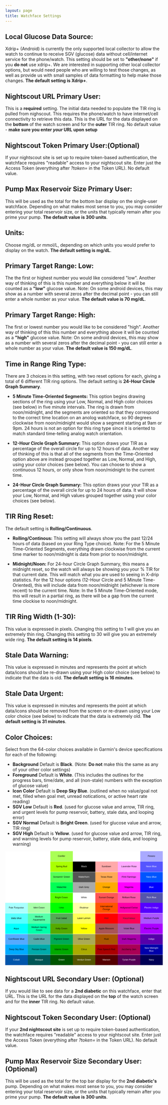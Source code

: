 ```yaml
---
layout: page
title: Watchface Settings
---
```


## Local Glucose Data Source:
Xdrip+ (Android) is currently the only supported local collector to allow the watch to continue to receive SGV (glucose) data without cell/internet service for the phone/watch.  This setting should be set to **"other/none"** if you **do not** use xdrip+.  We are interested in supporting other local collector options, but would need people who are willing to test those changes, as well as provide us with small samples of data formatting to help make those changes.  **The default setting is Xdrip+**.  

## Nightscout URL Primary User:
This is a **required** setting.  The initial data needed to populate the TIR ring is pulled from nighscout.  This requires the phone/watch to have internet/cell connectivity to retrieve this data. This is the URL for the data displayed on the **bottom** of the watch screen and for the **outer** TIR ring. No default value - **make sure you enter _your_ URL upon setup**

## Nightscout Token Primary User:(Optional) 
If your nightscout site is set up to require token-based authentication, the watchface requires "readable" access to your nightscout site.  Enter just the Access Token (everything after _?token=_ in the Token URL).  No default value. 

## Pump Max Reservoir Size Primary User:
This will be used as the total for the bottom bar display on the single-user watchface.  Depending on what makes most sense to you, you may consider entering your total reservoir size, or the units that typically remain after you prime your pump.  **The default value is 300 units**.  

## Units:
Choose mg/dL or mmol/L, depending on which units you would prefer to display on the watch.  **The default setting is mg/dL**.  

## Primary Target Range: Low:
The the first or highest number you would like considered "low".  Another way of thinking of this is this number and everything below it will be counted as a **"low"** glucose value.  Note: On some android devices, this may show as a number with several zeros after the decimal point - you can still enter a whole number as your value.  **The default value is 70 mg/dL**.  

## Primary Target Range: High:
The first or lowest number you would like to be considered "high".  Another way of thinking of this this number and everything above it will be counted as a **"high"** glucose value.  Note: On some android devices, this may show as a number with several zeros after the decimal point - you can still enter a whole number as your value. **The default value is 150 mg/dL**.  

## Time in Range Ring Type:
There are 3 choices in this setting, with two reset options for each, giving a total of 6 different TIR ring options.  The default setting is **24-Hour Circle Graph Summary**. 
- **5 Minute Time-Oriented Segments:** This option begins drawing sections of the ring using your Low, Normal, and High color choices (see below) in five minute intervals.  The ring is drawn from noon/midnight, and the segments are oriented so that they correspond to the correct time location on an anolog watchface, so 90 degrees clockwise from noon/midnight would show a segment starting at 9am or 9pm.  24 hours is not an option for this ring type since it is oriented to match standard time-telling analog watch orientation.  

- **12-Hour Circle Graph Summary:** This option draws your TIR as a percentage of the overall circle for up to 12 hours of data.  Another way of thinking of this is that all of the segments from the Time-Oriented option above are instead grouped together as Low, Normal, and High, using your color choices (see below).  You can choose to show a continuous 12 hours, or only show from noon/midnight to the current time.  

- **24-Hour Circle Graph Summary:** This option draws your your TIR as a percentage of the overall circle for up to 24 hours of data.  It will show your Low, Normal, and High values grouped together using your color choices (see below).  

## TIR Ring Reset:
The default setting is **Rolling/Continuous**.  
- **Rolling/Continous:** This setting will always show you the past 12/24 hours of data (based on your Ring Type choice).  Note: For the 5 Minute Time-Oriented Segments, everything drawn clockwise from the current time marker to noon/midnight is data from prior to noon/midnight.

- **Midnight/Noon:** For 24-hour Circle Graph Summary, this means a midnight reset, so the watch will always be showing you your % TIR for that current date.  This will match what you are used to seeing in X-drip statistics.  For the 12 hour options (12-Hour Circle and 5 Minute Time-Oriented), this will include data from noon/midnight (whichever is more recent) to the current time.  Note: In the 5 Minute Time-Oriented mode, this will result in a partial ring, as there will be a gap from the current time clockise to noon/midnight.  

## TIR Ring Width (1-30):
This value is expressed in pixels.  Changing this setting to 1 will give you an extremely thin ring.  Changing this setting to 30 will give you an extremely wide ring.  **The default setting is 14 pixels**.  

## Stale Data Warning:
This value is expressed in minutes and represents the point at which data/icons should be re-drawn using your High color choice (see below) to indicate that the data is old.  **The default setting is 16 minutes**.  

## Stale Data Urgent:
This value is expressed in minutes and represents the point at which data/icons should be removed from the screen or re-drawn using your Low color choice (see below) to indicate that the data is extremely old.  **The default setting is 31 minutes**.

## Color Choices:
Select from the 64-color choices available in Garmin's device specifications for each of the following:
- **Background** Default is **Black**. (Note: **Do not** make this the same as any of your other color settings)
- **Foreground** Default is **White**. (This includes the outlines for the progress bars, time/date, and all (non-stale) numbers with the exception of glucose value)
- **Icon Color** Default is **Deep Sky Blue**. (outlined when no value/goal not met, filled when goal met, unread notications, or active heart rate reading)
- **SGV Low** Default is **Red**. (used for glucose value and arrow, TIR ring, and urgent levels for pump reservoir, battery, stale data, and looping error)
- **SGV Normal** Default is **Bright Green**. (used for glucose value and arrow, TIR ring) 
- **SGV High** Default is **Yellow**. (used for glucose value and arrow, TIR ring, and warning levels for pump reservoir, battery, stale data, and looping warning)

![64ColorChoices](images/64ColorChoices.png)

## Nightscout URL Secondary User: (Optional)
If you would like to see data for a **2nd diabetic** on this watchface, enter that URL.  This is the URL for the data displayed on the **top** of the watch screen and for the **inner** TIR ring. No default value.  

## Nightscout Token Secondary User: (Optional)
If your **2nd nightscout site** is set up to require token-based authentication, the watchface requires "readable" access to your nightscout site.  Enter just the Access Token (everything after _?token=_ in the Token URL).  No default value. 

## Pump Max Reservoir Size Secondary User: (Optional) 
This will be used as the total for the top bar display for the **2nd diabetic's** pump.  Depending on what makes most sense to you, you may consider entering your total reservoir size, or the units that typically remain after you prime your pump.  **The default value is 300 units**.
